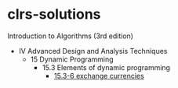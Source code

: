 # clrs-solutions

Introduction to Algorithms (3rd edition)

- IV Advanced Design and Analysis Techniques
  - 15 Dynamic Programming
    - 15.3 Elements of dynamic programming 
      - [15.3-6 exchange currencies](./15_3-6_exchange-currencies.md)

